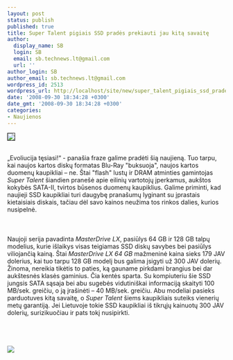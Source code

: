 ```yaml
---
layout: post
status: publish
published: true
title: Super Talent pigiais SSD pradės prekiauti jau kitą savaitę
author:
  display_name: SB
  login: SB
  email: sb.technews.lt@gmail.com
  url: ''
author_login: SB
author_email: sb.technews.lt@gmail.com
wordpress_id: 2513
wordpress_url: http://localhost/site/new/super_talent_pigiais_ssd_prades_prekiauti_jau_kita_savaite/
date: '2008-09-30 18:34:28 +0300'
date_gmt: '2008-09-30 18:34:28 +0300'
categories:
- Naujienos
---
```

<div class="imgright"><img src="http://www.techwarelabs.com/reviews/memory/T1000UX2G5/images/010.jpg" border="1"></div>
<p><br>„Evoliucija tęsiasi!“ - panašia fraze galime pradėti šią naujieną. Tuo tarpu, kai naujos kartos diskų formatas Blu-Ray &quot;buksuoja&quot;, naujos kartos duomenų kaupikliai – ne. Štai &quot;flash&quot; lustų ir DRAM atminties gamintojas <i>Super Talent</i> šiandien pranešė apie eilinių vartotojų įperkamus, aukštos kokybės SATA-II, tvirtos būsenos duomenų kaupiklius. Galime priminti, kad naujieji SSD kaupikliai turi daugybę pranašumų lyginant su įprastais kietaisiais diskais, tačiau dėl savo kainos neužima tos rinkos dalies, kurios nusipelnė.<br />
<br><br />
<br>Naujoji serija pavadinta <i>MasterDrive LX</i>, pasiūlys 64 GB ir 128 GB talpų modelius, kurie išlaikys visas teigiamas SSD diskų savybes bei pasiūlys viliojančią kainą. Štai <i>MasterDrive LX 64 GB</i> mažmeninė kaina sieks 179 JAV dolerius, kai tuo tarpu 128 GB modelį bus galima įsigyti už 300 JAV dolerių. Žinoma, nereikia tikėtis to paties, ką gauname pirkdami brangius bei dar aukštesnės klasės gaminius. Čia kentės sparta. Su kompiuteriu šie SSD jungsis SATA sąsaja bei abu sugebės vidutiniškai informaciją skaityti 100 MB/sek. greičiu, o ją įrašinėti – 40 MB/sek. greičiu. Abu modeliai pasieks parduotuves kitą savaitę, o <i>Super Talent</i> šiems kaupikliais suteiks vienerių metų garantiją. Jei Lietuvoje tokie SSD kaupikliai iš tikrųjų kainuotų 300 JAV dolerių, surizikuočiau ir pats tokį nusipirkti.<br />
<br><br />
<br><br><img src="http://www.techpowerup.com/img/08-09-30/inside_outside.jpg"><br><br />
<br><br />
<br><br />
<br></p>
